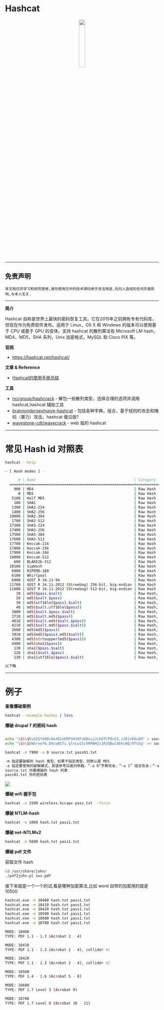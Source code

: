 # Hashcat

<p align="center">
    <img src="../../../assets/img/logo/Hashcat.jpg" width="20%">
</p>

---

## 免责声明

`本文档仅供学习和研究使用,请勿使用文中的技术源码用于非法用途,任何人造成的任何负面影响,与本人无关.`

---

**简介**

Hashcat 自称是世界上最快的密码恢复工具。它在2015年之前拥有专有代码库，但现在作为免费软件发布。适用于 Linux，OS X 和 Windows 的版本可以使用基于 CPU 或基于 GPU 的变体。支持 hashcat 的散列算法有 Microsoft LM hash，MD4，MD5，SHA 系列，Unix 加密格式，MySQL 和 Cisco PIX 等。

**官网**
- https://hashcat.net/hashcat/

**文章 & Reference**
- [Hashcat的使用手册总结](https://xz.aliyun.com/t/4008)

**工具**
- [nccgroup/hashcrack](https://github.com/nccgroup/hashcrack) - 解包一些散列类型，选择合理的选项并调用 hashcat,hashcat 辅助工具
- [brannondorsey/naive-hashcat](https://github.com/brannondorsey/naive-hashcat) - 包括各种字典，组合，基于规则的攻击和掩码（暴力）攻击。hashcat 傻瓜版?
- [wavestone-cdt/wavecrack](https://github.com/wavestone-cdt/wavecrack) - web 版的 hashcat

---

# 常见 Hash id 对照表

```bash
hashcat --help

- [ Hash modes ] -

      # | Name                                             | Category
  ======+==================================================+======================================
    900 | MD4                                              | Raw Hash
      0 | MD5                                              | Raw Hash
   5100 | Half MD5                                         | Raw Hash
    100 | SHA1                                             | Raw Hash
   1300 | SHA2-224                                         | Raw Hash
   1400 | SHA2-256                                         | Raw Hash
  10800 | SHA2-384                                         | Raw Hash
   1700 | SHA2-512                                         | Raw Hash
  17300 | SHA3-224                                         | Raw Hash
  17400 | SHA3-256                                         | Raw Hash
  17500 | SHA3-384                                         | Raw Hash
  17600 | SHA3-512                                         | Raw Hash
  17700 | Keccak-224                                       | Raw Hash
  17800 | Keccak-256                                       | Raw Hash
  17900 | Keccak-384                                       | Raw Hash
  18000 | Keccak-512                                       | Raw Hash
    600 | BLAKE2b-512                                      | Raw Hash
  10100 | SipHash                                          | Raw Hash
   6000 | RIPEMD-160                                       | Raw Hash
   6100 | Whirlpool                                        | Raw Hash
   6900 | GOST R 34.11-94                                  | Raw Hash
  11700 | GOST R 34.11-2012 (Streebog) 256-bit, big-endian | Raw Hash
  11800 | GOST R 34.11-2012 (Streebog) 512-bit, big-endian | Raw Hash
     10 | md5($pass.$salt)                                 | Raw Hash, Salted and/or Iterated
     20 | md5($salt.$pass)                                 | Raw Hash, Salted and/or Iterated
     30 | md5(utf16le($pass).$salt)                        | Raw Hash, Salted and/or Iterated
     40 | md5($salt.utf16le($pass))                        | Raw Hash, Salted and/or Iterated
   3800 | md5($salt.$pass.$salt)                           | Raw Hash, Salted and/or Iterated
   3710 | md5($salt.md5($pass))                            | Raw Hash, Salted and/or Iterated
   4010 | md5($salt.md5($salt.$pass))                      | Raw Hash, Salted and/or Iterated
   4110 | md5($salt.md5($pass.$salt))                      | Raw Hash, Salted and/or Iterated
   2600 | md5(md5($pass))                                  | Raw Hash, Salted and/or Iterated
   3910 | md5(md5($pass).md5($salt))                       | Raw Hash, Salted and/or Iterated
   4300 | md5(strtoupper(md5($pass)))                      | Raw Hash, Salted and/or Iterated
   4400 | md5(sha1($pass))                                 | Raw Hash, Salted and/or Iterated
    110 | sha1($pass.$salt)                                | Raw Hash, Salted and/or Iterated
    120 | sha1($salt.$pass)                                | Raw Hash, Salted and/or Iterated
    130 | sha1(utf16le($pass).$salt)                       | Raw Hash, Salted and/or Iterated

以下略
```

---

# 例子

**查看爆破案例**
```bash
hashcat --example-hashes | less
```

**爆破 drupal 7 的密码 hash**
```bash

echo "\$S\$DvQI6Y600iNeXRIeEMF94Y6FvN8nujJcEDTCP9nS5.i38jnEKuDR" > source.txt
echo "\$S\$DWGrxef6.D0cwB5Ts.GlnLw15chRRWH2s1R3QBwC0EkvBQ/9TCGg" >> source.txt

hashcat -m 7900 -a 0 source.txt pass01.txt

-m 指定要破解的 hash 类型，如果不指定类型，则默认是 MD5
-a 指定要使用的破解模式，其值参考后面对参数。“-a 0”字典攻击，“-a 1” 组合攻击；“-a 3”掩码攻击。
source.txt 你要爆破的 hash 列表
pass01.txt 你的密码表
```

![](../../../assets/img/安全/实验/靶机/VulnHub/DC/DC1/9.png)

**爆破 wifi 握手包**
```bash
hashcat -m 2500 wireless.hccapx pass.txt --force
```

**爆破 NTLM-hash**
```bash
hashcat -m 1000 hash.txt pass1.txt
```

**爆破 net-NTLMv2**
```bash
hashcat -m 5600 hash.txt pass1.txt
```

**爆破 pdf 文件**

获取文件 hash
```bash
cd /usr/share/john/
./pdf2john.pl xxx.pdf
```

接下来就是一个一个的试,看是哪种加密算法,比如 word 自带的加密用的就是 10500
```bash
hashcat.exe -m 10400 hash.txt pass1.txt
hashcat.exe -m 10410 hash.txt pass1.txt
hashcat.exe -m 10420 hash.txt pass1.txt
hashcat.exe -m 10500 hash.txt pass1.txt
hashcat.exe -m 10600 hash.txt pass1.txt
hashcat.exe -m 10700 hash.txt pass1.txt

MODE: 10400
TYPE: PDF 1.1 - 1.3 (Acrobat 2 - 4)

MODE: 10410
TYPE: PDF 1.1 - 1.3 (Acrobat 2 - 4), collider #1

MODE: 10420
TYPE: PDF 1.1 - 1.3 (Acrobat 2 - 4), collider #2

MODE: 10500
TYPE: PDF 1.4 - 1.6 (Acrobat 5 - 8)

MODE: 10600
TYPE: PDF 1.7 Level 3 (Acrobat 9)

MODE: 10700
TYPE: PDF 1.7 Level 8 (Acrobat 10 - 11)
```
